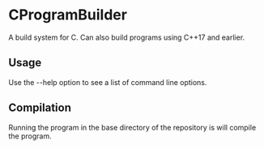 # CProgramBuilder
A build system for C. Can also build programs using C++17 and earlier.
## Usage
Use the --help option to see a list of command line options.
## Compilation
Running the program in the base directory of the repository is will compile the program.
